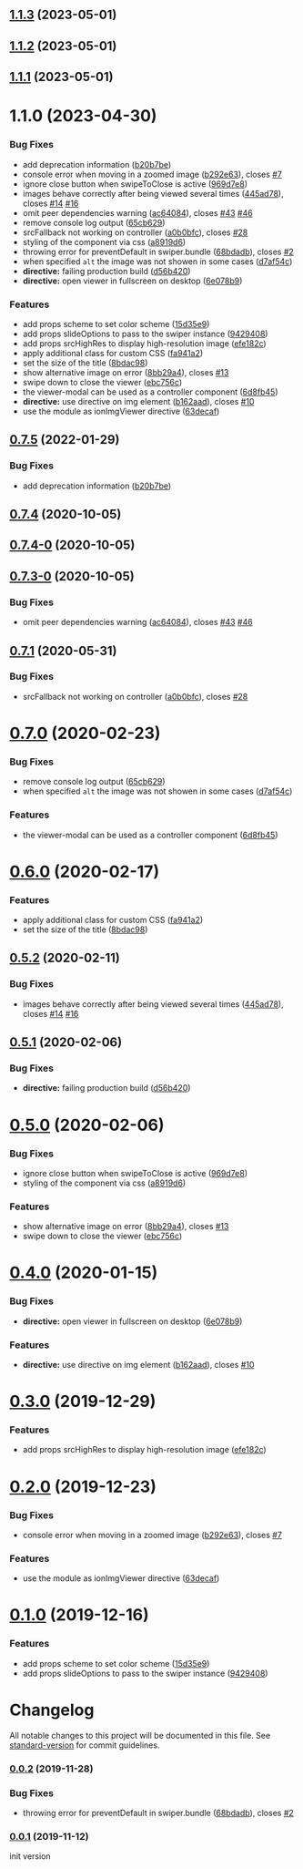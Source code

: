 <a name="1.1.3"></a>
## [1.1.3](https://github.com/iKrishnaSahu/ngx-ionic-image-viewer/compare/v1.1.0...v1.1.3) (2023-05-01)

<a name="1.1.2"></a>
## [1.1.2](https://github.com/iKrishnaSahu/ngx-ionic-image-viewer/compare/v1.1.0...v1.1.2) (2023-05-01)

<a name="1.1.1"></a>
## [1.1.1](https://github.com/iKrishnaSahu/ngx-ionic-image-viewer/compare/v1.1.0...v1.1.1) (2023-05-01)

<a name="1.1.0"></a>
# 1.1.0 (2023-04-30)


### Bug Fixes

* add deprecation information ([b20b7be](https://github.com/iKrishnaSahu/ngx-ionic-image-viewer/commit/b20b7be))
* console error when moving in a zoomed image ([b292e63](https://github.com/iKrishnaSahu/ngx-ionic-image-viewer/commit/b292e63)), closes [#7](https://github.com/iKrishnaSahu/ngx-ionic-image-viewer/issues/7)
* ignore close button when swipeToClose is active ([969d7e8](https://github.com/iKrishnaSahu/ngx-ionic-image-viewer/commit/969d7e8))
* images behave correctly after being viewed several times ([445ad78](https://github.com/iKrishnaSahu/ngx-ionic-image-viewer/commit/445ad78)), closes [#14](https://github.com/iKrishnaSahu/ngx-ionic-image-viewer/issues/14) [#16](https://github.com/iKrishnaSahu/ngx-ionic-image-viewer/issues/16)
* omit peer dependencies warning ([ac64084](https://github.com/iKrishnaSahu/ngx-ionic-image-viewer/commit/ac64084)), closes [#43](https://github.com/iKrishnaSahu/ngx-ionic-image-viewer/issues/43) [#46](https://github.com/iKrishnaSahu/ngx-ionic-image-viewer/issues/46)
* remove console log output ([65cb629](https://github.com/iKrishnaSahu/ngx-ionic-image-viewer/commit/65cb629))
* srcFallback not working on controller ([a0b0bfc](https://github.com/iKrishnaSahu/ngx-ionic-image-viewer/commit/a0b0bfc)), closes [#28](https://github.com/iKrishnaSahu/ngx-ionic-image-viewer/issues/28)
* styling of the component via css ([a8919d6](https://github.com/iKrishnaSahu/ngx-ionic-image-viewer/commit/a8919d6))
* throwing error for preventDefault in swiper.bundle ([68bdadb](https://github.com/iKrishnaSahu/ngx-ionic-image-viewer/commit/68bdadb)), closes [#2](https://github.com/iKrishnaSahu/ngx-ionic-image-viewer/issues/2)
* when specified `alt` the image was not showen in some cases ([d7af54c](https://github.com/iKrishnaSahu/ngx-ionic-image-viewer/commit/d7af54c))
* **directive:** failing production build ([d56b420](https://github.com/iKrishnaSahu/ngx-ionic-image-viewer/commit/d56b420))
* **directive:** open viewer in fullscreen on desktop ([6e078b9](https://github.com/iKrishnaSahu/ngx-ionic-image-viewer/commit/6e078b9))


### Features

* add props scheme to set color scheme ([15d35e9](https://github.com/iKrishnaSahu/ngx-ionic-image-viewer/commit/15d35e9))
* add props slideOptions to pass to the swiper instance ([9429408](https://github.com/iKrishnaSahu/ngx-ionic-image-viewer/commit/9429408))
* add props srcHighRes to display high-resolution image ([efe182c](https://github.com/iKrishnaSahu/ngx-ionic-image-viewer/commit/efe182c))
* apply additional class for custom CSS ([fa941a2](https://github.com/iKrishnaSahu/ngx-ionic-image-viewer/commit/fa941a2))
* set the size of the title ([8bdac98](https://github.com/iKrishnaSahu/ngx-ionic-image-viewer/commit/8bdac98))
* show alternative image on error ([8bb29a4](https://github.com/iKrishnaSahu/ngx-ionic-image-viewer/commit/8bb29a4)), closes [#13](https://github.com/iKrishnaSahu/ngx-ionic-image-viewer/issues/13)
* swipe down to close the viewer ([ebc756c](https://github.com/iKrishnaSahu/ngx-ionic-image-viewer/commit/ebc756c))
* the viewer-modal can be used as a controller component ([6d8fb45](https://github.com/iKrishnaSahu/ngx-ionic-image-viewer/commit/6d8fb45))
* **directive:** use directive on img element ([b162aad](https://github.com/iKrishnaSahu/ngx-ionic-image-viewer/commit/b162aad)), closes [#10](https://github.com/iKrishnaSahu/ngx-ionic-image-viewer/issues/10)
* use the module as ionImgViewer directive ([63decaf](https://github.com/iKrishnaSahu/ngx-ionic-image-viewer/commit/63decaf))

<a name="0.7.5"></a>
## [0.7.5](https://github.com/simongolms/ngx-ionic-image-viewer/compare/v0.7.4...v0.7.5) (2022-01-29)


### Bug Fixes

* add deprecation information ([b20b7be](https://github.com/simongolms/ngx-ionic-image-viewer/commit/b20b7be))

<a name="0.7.4"></a>
## [0.7.4](https://github.com/simongolms/ngx-ionic-image-viewer/compare/v0.7.4-0...v0.7.4) (2020-10-05)

<a name="0.7.4-0"></a>
## [0.7.4-0](https://github.com/simongolms/ngx-ionic-image-viewer/compare/v0.7.3-0...v0.7.4-0) (2020-10-05)

<a name="0.7.3-0"></a>
## [0.7.3-0](https://github.com/simongolms/ngx-ionic-image-viewer/compare/v0.7.1...v0.7.3-0) (2020-10-05)


### Bug Fixes

* omit peer dependencies warning ([ac64084](https://github.com/simongolms/ngx-ionic-image-viewer/commit/ac64084)), closes [#43](https://github.com/simongolms/ngx-ionic-image-viewer/issues/43) [#46](https://github.com/simongolms/ngx-ionic-image-viewer/issues/46)

<a name="0.7.1"></a>
## [0.7.1](https://github.com/simongolms/ngx-ionic-image-viewer/compare/v0.7.0...v0.7.1) (2020-05-31)


### Bug Fixes

* srcFallback not working on controller ([a0b0bfc](https://github.com/simongolms/ngx-ionic-image-viewer/commit/a0b0bfc)), closes [#28](https://github.com/simongolms/ngx-ionic-image-viewer/issues/28)

<a name="0.7.0"></a>
# [0.7.0](https://github.com/simongolms/ngx-ionic-image-viewer/compare/v0.6.0...v0.7.0) (2020-02-23)


### Bug Fixes

* remove console log output ([65cb629](https://github.com/simongolms/ngx-ionic-image-viewer/commit/65cb629))
* when specified `alt` the image was not showen in some cases ([d7af54c](https://github.com/simongolms/ngx-ionic-image-viewer/commit/d7af54c))


### Features

* the viewer-modal can be used as a controller component ([6d8fb45](https://github.com/simongolms/ngx-ionic-image-viewer/commit/6d8fb45))

<a name="0.6.0"></a>
# [0.6.0](https://github.com/simongolms/ngx-ionic-image-viewer/compare/v0.5.2...v0.6.0) (2020-02-17)


### Features

* apply additional class for custom CSS ([fa941a2](https://github.com/simongolms/ngx-ionic-image-viewer/commit/fa941a2))
* set the size of the title ([8bdac98](https://github.com/simongolms/ngx-ionic-image-viewer/commit/8bdac98))

<a name="0.5.2"></a>
## [0.5.2](https://github.com/simongolms/ngx-ionic-image-viewer/compare/v0.5.1...v0.5.2) (2020-02-11)


### Bug Fixes

* images behave correctly after being viewed several times ([445ad78](https://github.com/simongolms/ngx-ionic-image-viewer/commit/445ad78)), closes [#14](https://github.com/simongolms/ngx-ionic-image-viewer/issues/14) [#16](https://github.com/simongolms/ngx-ionic-image-viewer/issues/16)

<a name="0.5.1"></a>
## [0.5.1](https://github.com/simongolms/ngx-ionic-image-viewer/compare/v0.5.0...v0.5.1) (2020-02-06)


### Bug Fixes

* **directive:** failing production build ([d56b420](https://github.com/simongolms/ngx-ionic-image-viewer/commit/d56b420))

<a name="0.5.0"></a>
# [0.5.0](https://github.com/simongolms/ngx-ionic-image-viewer/compare/v0.4.0...v0.5.0) (2020-02-06)


### Bug Fixes

* ignore close button when swipeToClose is active ([969d7e8](https://github.com/simongolms/ngx-ionic-image-viewer/commit/969d7e8))
* styling of the component via css ([a8919d6](https://github.com/simongolms/ngx-ionic-image-viewer/commit/a8919d6))


### Features

* show alternative image on error ([8bb29a4](https://github.com/simongolms/ngx-ionic-image-viewer/commit/8bb29a4)), closes [#13](https://github.com/simongolms/ngx-ionic-image-viewer/issues/13)
* swipe down to close the viewer ([ebc756c](https://github.com/simongolms/ngx-ionic-image-viewer/commit/ebc756c))

<a name="0.4.0"></a>
# [0.4.0](https://github.com/simongolms/ngx-ionic-image-viewer/compare/v0.3.0...v0.4.0) (2020-01-15)


### Bug Fixes

* **directive:** open viewer in fullscreen on desktop ([6e078b9](https://github.com/simongolms/ngx-ionic-image-viewer/commit/6e078b9))


### Features

* **directive:** use directive on img element ([b162aad](https://github.com/simongolms/ngx-ionic-image-viewer/commit/b162aad)), closes [#10](https://github.com/simongolms/ngx-ionic-image-viewer/issues/10)

<a name="0.3.0"></a>
# [0.3.0](https://github.com/simongolms/ngx-ionic-image-viewer/compare/v0.2.0...v0.3.0) (2019-12-29)


### Features

* add props srcHighRes to display high-resolution image ([efe182c](https://github.com/simongolms/ngx-ionic-image-viewer/commit/efe182c))

<a name="0.2.0"></a>
# [0.2.0](https://github.com/simongolms/ngx-ionic-image-viewer/compare/v0.1.0...v0.2.0) (2019-12-23)


### Bug Fixes

* console error when moving in a zoomed image ([b292e63](https://github.com/simongolms/ngx-ionic-image-viewer/commit/b292e63)), closes [#7](https://github.com/simongolms/ngx-ionic-image-viewer/issues/7)


### Features

* use the module as ionImgViewer directive ([63decaf](https://github.com/simongolms/ngx-ionic-image-viewer/commit/63decaf))

<a name="0.1.0"></a>
# [0.1.0](https://github.com/simongolms/ngx-ionic-image-viewer/compare/v0.0.2...v0.1.0) (2019-12-16)


### Features

* add props scheme to set color scheme ([15d35e9](https://github.com/simongolms/ngx-ionic-image-viewer/commit/15d35e9))
* add props slideOptions to pass to the swiper instance ([9429408](https://github.com/simongolms/ngx-ionic-image-viewer/commit/9429408))

# Changelog

All notable changes to this project will be documented in this file. See [standard-version](https://github.com/conventional-changelog/standard-version) for commit guidelines.

### [0.0.2](https://github.com/simongolms/ngx-ionic-image-viewer/compare/v0.0.1...v0.0.2) (2019-11-28)


### Bug Fixes

* throwing error for preventDefault in swiper.bundle ([68bdadb](https://github.com/simongolms/ngx-ionic-image-viewer/commit/68bdadb21582923f604fc30b6903757484af5356)), closes [#2](https://github.com/simongolms/ngx-ionic-image-viewer/issues/2)

### [0.0.1](https://github.com/SimonGolms/ngx-ionic-image-viewer/releases/tag/v0.0.1) (2019-11-12)

init version
